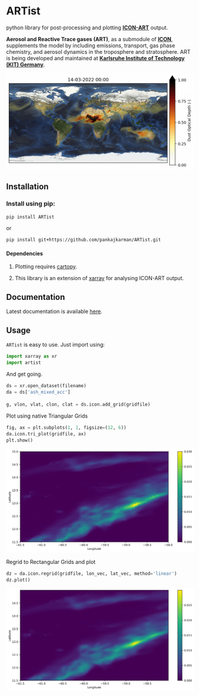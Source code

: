 # ARTist

python library for post-processing and plotting [**<ins>ICON-ART</ins>**](https://www.imk-tro.kit.edu/english/5925.php) output.

**Aerosol and Reactive Trace gases (ART)**, as a submodule of [**<ins>ICON</ins>**](https://www.dwd.de/EN/research/weatherforecasting/num_modelling/01_num_weather_prediction_modells/icon_description.html), supplements the model by including emissions, transport, gas phase chemistry, and aerosol dynamics in the troposphere and stratosphere. ART is being developed and maintained at [**<ins>Karlsruhe Institute of Technology (KIT) Germany</ins>**](https://www.imk-tro.kit.edu/english/3487.php).

![Mineral Dust Forecast](./figs/dust.gif)

## Installation

### Install using pip:

```bash
pip install ARTist
```
or

```bash
pip install git+https://github.com/pankajkarman/ARTist.git
```

#### Dependencies

1. Plotting requires [cartopy](https://anaconda.org/conda-forge/cartopy).

2. This library is an extension of [xarray](https://anaconda.org/conda-forge/xarray) for analysing ICON-ART output.

## Documentation

Latest documentation is available [here](https://pankajkarman.github.io/artist/).


## Usage

`ARTist` is easy to use. Just import using:

```python
import xarray as xr
import artist
```

And get going.

```python
ds = xr.open_dataset(filename)
da = ds['ash_mixed_acc']

g, vlon, vlat, clon, clat = ds.icon.add_grid(gridfile)
```
Plot using native Triangular Grids
```python
fig, ax = plt.subplots(1, 1, figsize=(12, 6))
da.icon.tri_plot(gridfile, ax)
plt.show()
```
![Mineral Dust Forecast](./figs/ash_mixed_native.png)

Regrid to Rectangular Grids and plot

```python
dz = da.icon.regrid(gridfile, lon_vec, lat_vec, method='linear')
dz.plot()
```
![Mineral Dust Forecast](./figs/ash_mixed.png)



